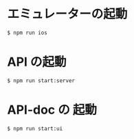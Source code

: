 # エミュレーターの起動

```
$ npm run ios
```

# API の起動

```
$ npm run start:server
```

# API-doc の 起動

```
$ npm run start:ui
```

